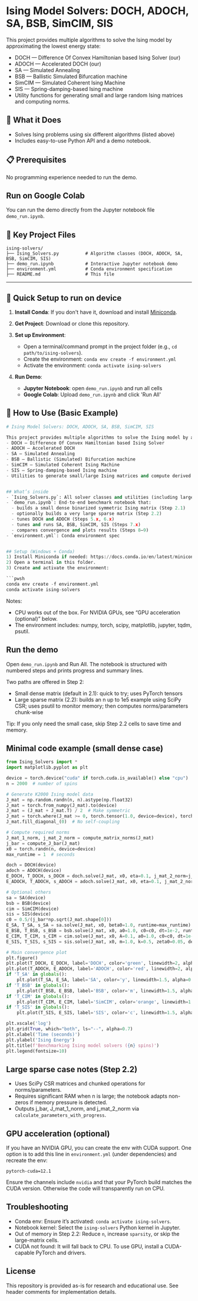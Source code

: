 # Ising Model Solvers: DOCH, ADOCH, SA, BSB, SimCIM, SIS

This project provides multiple algorithms to solve the Ising model by approximating the lowest energy state:
- DOCH — Difference Of Convex Hamiltonian based Ising Solver (our)
- ADOCH — Accelerated DOCH (our)
- SA — Simulated Annealing
- BSB — Ballistic Simulated Bifurcation machine
- SimCIM — Simulated Coherent Ising Machine
- SIS — Spring-damping-based Ising machine
- Utility functions for generating small and large random Ising matrices and computing norms.


## 🎯 What it Does
- Solves Ising problems using six different algorithms (listed above)
- Includes easy-to-use Python API and a demo notebook.


## 📋 Prerequisites
No programming experience needed to run the demo.


## Run on Google Colab
You can run the demo directly from the Jupyter notebook file `demo_run.ipynb`.




## 📁 Key Project Files
```
ising-solvers/
├── Ising_Solvers.py          # Algorithm classes (DOCH, ADOCH, SA, BSB, SimCIM, SIS)
├── demo_run.ipynb            # Interactive Jupyter notebook demo
├── environment.yml           # Conda environment specification
├── README.md                 # This file
```


-------------------------------------------------------------------------------------------------------------------------------------------------------------------------------------------

## 🚀 Quick Setup to run on device
1. **Install Conda**: If you don't have it, download and install [Miniconda](https://docs.conda.io/en/latest/miniconda.html).

2. **Get Project**: Download or clone this repository.

3. **Set up Environment**:
   * Open a terminal/command prompt in the project folder (e.g., `cd path/to/ising-solvers`).
   * Create the environment: `conda env create -f environment.yml`
   * Activate the environment: `conda activate ising-solvers`
   
4. **Run Demo**:
   * **Jupyter Notebook**: open `demo_run.ipynb` and run all cells
   * **Google Colab**: Upload `demo_run.ipynb` and click 'Run All'



## 🔧 How to Use (Basic Example)

```python
# Ising Model Solvers: DOCH, ADOCH, SA, BSB, SimCIM, SIS

This project provides multiple algorithms to solve the Ising model by approximating the lowest energy state:
- DOCH — Difference Of Convex Hamiltonian based Ising Solver
- ADOCH — Accelerated DOCH
- SA — Simulated Annealing
- BSB — Ballistic (Simulated) Bifurcation machine
- SimCIM — Simulated Coherent Ising Machine
- SIS — Spring-damping-based Ising machine
- Utilities to generate small/large Ising matrices and compute derived parameters/norms.


## What’s inside
- `Ising_Solvers.py`: All solver classes and utilities (including large sparse matrix builders using SciPy and psutil)
- `demo_run.ipynb`: End-to-end benchmark notebook that:
  - builds a small dense binarized symmetric Ising matrix (Step 2.1)
  - optionally builds a very large sparse matrix (Step 2.2)
  - tunes DOCH and ADOCH (Steps 5.x, 6.x)
  - tunes and runs SA, BSB, SimCIM, SIS (Steps 7.x)
  - compares convergence and plots results (Steps 8–9)
- `environment.yml`: Conda environment spec


## Setup (Windows + Conda)
1) Install Miniconda if needed: https://docs.conda.io/en/latest/miniconda.html
2) Open a terminal in this folder.
3) Create and activate the environment:

```pwsh
conda env create -f environment.yml
conda activate ising-solvers
```

Notes:
- CPU works out of the box. For NVIDIA GPUs, see “GPU acceleration (optional)” below.
- The environment includes: numpy, torch, scipy, matplotlib, jupyter, tqdm, psutil.


## Run the demo
Open `demo_run.ipynb` and Run All. The notebook is structured with numbered steps and prints progress and summary lines.

Two paths are offered in Step 2:
- Small dense matrix (default in 2.1): quick to try; uses PyTorch tensors
- Large sparse matrix (2.2): builds an n up to 1e5 example using SciPy CSR; uses psutil to monitor memory; then computes norms/parameters chunk-wise

Tip: If you only need the small case, skip Step 2.2 cells to save time and memory.


## Minimal code example (small dense case)
```python
from Ising_Solvers import *
import matplotlib.pyplot as plt

device = torch.device("cuda" if torch.cuda.is_available() else "cpu")
n = 2000  # number of spins

# Generate K2000 Ising model data
J_mat = np.random.randn(n, n).astype(np.float32)
J_mat = torch.from_numpy(J_mat).to(device)
J_mat = (J_mat + J_mat.T) / 2  # Make symmetric
J_mat = torch.where(J_mat >= 0, torch.tensor(1.0, device=device), torch.tensor(-1.0, device=device))  # Binarize to +1/-1
J_mat.fill_diagonal_(0)  # No self-coupling

# Compute required norms
J_mat_1_norm, j_mat_2_norm = compute_matrix_norms(J_mat)
j_bar = compute_J_bar(J_mat)
x0 = torch.randn(n, device=device)
max_runtime = 1  # seconds

doch = DOCH(device)
adoch = ADOCH(device)
E_DOCH, T_DOCH, s_DOCH = doch.solve(J_mat, x0, eta=0.1, j_mat_2_norm=j_mat_2_norm, J_mat_1_norm=J_mat_1_norm, runtime=max_runtime)
E_ADOCH, T_ADOCH, s_ADOCH = adoch.solve(J_mat, x0, eta=0.1, j_mat_2_norm=j_mat_2_norm, J_mat_1_norm=J_mat_1_norm, runtime=max_runtime)

# Optional others
sa = SA(device)
bsb = BSB(device)
cim = SimCIM(device)
sis = SIS(device)
c0 = 0.5/(j_bar*np.sqrt(J_mat.shape[0]))
E_SA, T_SA, s_SA = sa.solve(J_mat, x0, beta0=1.0, runtime=max_runtime)
E_BSB, T_BSB, s_BSB = bsb.solve(J_mat, x0, a0=1.0, c0=c0, dt=1e-2, runtime=max_runtime)
E_CIM, T_CIM, s_CIM = cim.solve(J_mat, x0, A=0.1, a0=1.0, c0=c0, dt=1e-2, runtime=max_runtime)
E_SIS, T_SIS, s_SIS = sis.solve(J_mat, x0, m=1.0, k=0.5, zeta0=0.05, delta_t=1e-2, runtime=max_runtime)

# Main convergence plot
plt.figure()
plt.plot(T_DOCH, E_DOCH, label='DOCH', color='green', linewidth=2, alpha=0.8)
plt.plot(T_ADOCH, E_ADOCH, label='ADOCH', color='red', linewidth=2, alpha=0.8)
if 'T_SA' in globals():
    plt.plot(T_SA, E_SA, label='SA', color='y', linewidth=1.5, alpha=0.8)
if 'T_BSB' in globals():
    plt.plot(T_BSB, E_BSB, label='BSB', color='m', linewidth=1.5, alpha=0.8)
if 'T_CIM' in globals():
    plt.plot(T_CIM, E_CIM, label='SimCIM', color='orange', linewidth=1.5, alpha=0.8)
if 'T_SIS' in globals():
    plt.plot(T_SIS, E_SIS, label='SIS', color='c', linewidth=1.5, alpha=0.8)

plt.xscale('log')
plt.grid(True, which="both", ls="--", alpha=0.7)
plt.xlabel('Time (seconds)')
plt.ylabel('Ising Energy')
plt.title(f'Benchmarking Ising model solvers ({n} spins)')
plt.legend(fontsize=10)
```


## Large sparse case notes (Step 2.2)
- Uses SciPy CSR matrices and chunked operations for norms/parameters.
- Requires significant RAM when n is large; the notebook adapts non-zeros if memory pressure is detected.
- Outputs j_bar, J_mat_1_norm, and j_mat_2_norm via `calculate_parameters_with_progress`.


## GPU acceleration (optional)
If you have an NVIDIA GPU, you can create the env with CUDA support. One option is to add this line in `environment.yml` (under dependencies) and recreate the env:

```
pytorch-cuda=12.1
```

Ensure the channels include `nvidia` and that your PyTorch build matches the CUDA version. Otherwise the code will transparently run on CPU.


## Troubleshooting
- Conda env: Ensure it’s activated: `conda activate ising-solvers`.
- Notebook kernel: Select the `ising-solvers` Python kernel in Jupyter.
- Out of memory in Step 2.2: Reduce `n`, increase `sparsity`, or skip the large-matrix cells.
- CUDA not found: It will fall back to CPU. To use GPU, install a CUDA-capable PyTorch and drivers.


## License
This repository is provided as-is for research and educational use. See header comments for implementation details.




